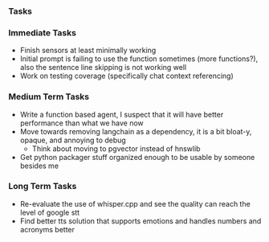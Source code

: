 ### Tasks

### Immediate Tasks

- Finish sensors at least minimally working
- Initial prompt is failing to use the function sometimes (more functions?), also the sentence line skipping is not working well
- Work on testing coverage (specifically chat context referencing)

### Medium Term Tasks

- Write a function based agent, I suspect that it will have better performance than what we have now
- Move towards removing langchain as a dependency, it is a bit bloat-y, opaque, and annoying to debug
  - Think about moving to pgvector instead of hnswlib
- Get python packager stuff organized enough to be usable by someone besides me

### Long Term Tasks

- Re-evaluate the use of whisper.cpp and see the quality can reach the level of google stt
- Find better tts solution that supports emotions and handles numbers and acronyms better
